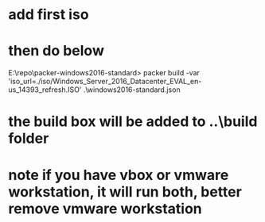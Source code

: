 # add first iso
# then do below
E:\repo\packer-windows2016-standard> packer build -var 'iso_url=./iso/Windows_Server_2016_Datacenter_EVAL_en-us_14393_refresh.ISO' .\windows2016-standard.json

# the build box will be added to ..\build folder
# note if you have vbox or vmware workstation, it will run both, better remove vmware workstation
